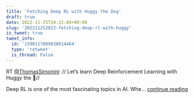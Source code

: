 ```yaml
---
title: 'Fetching Deep RL with Huggy the Dog'
draft: true
date: 2022-11-25T20:22:04+00:00
slug: '202211252022-fetching-deep-rl-with-huggy'
is_tweet: true
tweet_info:
  id: '1596117009838014464'
  type: 'retweet'
  is_thread: False
---
```




RT [@ThomasSimonini](https://x.com/ThomasSimonini): // Let’s learn Deep Reinforcement Learning with Huggy the 🐶//

Deep RL is one of the most fascinating topics in AI. Whe… [continue reading](https://x.com/sytelus/status/1596117009838014464)
